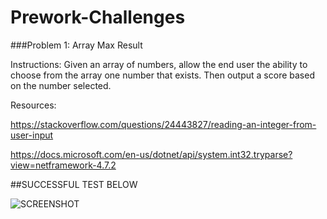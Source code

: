 # Prework-Challenges

###Problem 1: Array Max Result

Instructions:  Given an array of numbers, allow the end user the ability to choose from the array one number that exists. Then output a score based on the number selected.

Resources:

https://stackoverflow.com/questions/24443827/reading-an-integer-from-user-input

https://docs.microsoft.com/en-us/dotnet/api/system.int32.tryparse?view=netframework-4.7.2

##SUCCESSFUL TEST BELOW

![SCREENSHOT](https://github.com/ntibbals/Prework-CodeChallenges/blob/master/Challenge1-Screenshot.PNG)